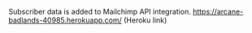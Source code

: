 Subscriber data is added to Mailchimp API integration.
https://arcane-badlands-40985.herokuapp.com/ (Heroku link)